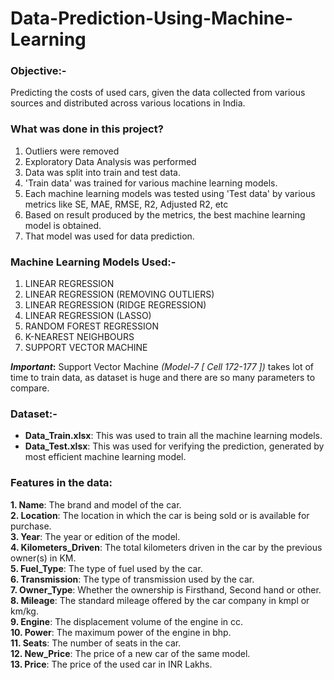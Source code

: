 # Data-Prediction-Using-Machine-Learning

### Objective:-
Predicting the costs of used cars, given the data collected from various sources and distributed across various locations in India.

### What was done in this project?
1. Outliers were removed
2. Exploratory Data Analysis was performed
3. Data was split into train and test data.
4. 'Train data' was trained for various machine learning models.
5. Each machine learning models was tested using 'Test data' by various metrics like SE, MAE, RMSE, R2, Adjusted R2, etc
6. Based on result produced by the metrics, the best machine learning model is obtained.
7. That model was used for data prediction.

### Machine Learning Models Used:-
1. LINEAR REGRESSION
2. LINEAR REGRESSION (REMOVING OUTLIERS)
3. LINEAR REGRESSION (RIDGE REGRESSION)
4. LINEAR REGRESSION (LASSO)
5. RANDOM FOREST REGRESSION
6. K-NEAREST NEIGHBOURS
7. SUPPORT VECTOR MACHINE

**_Important_:** Support Vector Machine *(Model-7 [ Cell 172-177 ])* takes lot of time to train data, as dataset is huge and there are so many parameters to compare.

### Dataset:-
- **Data_Train.xlsx**: This was used to train all the machine learning models.
- **Data_Test.xlsx**: This was used for verifying the prediction, generated by most efficient machine learning model.

### Features in the data:
**1. Name**: The brand and model of the car.  
**2. Location**: The location in which the car is being sold or is available for purchase.  
**3. Year**: The year or edition of the model.  
**4. Kilometers_Driven**: The total kilometers driven in the car by the previous owner(s) in KM.  
**5. Fuel_Type**: The type of fuel used by the car.  
**6. Transmission**: The type of transmission used by the car.  
**7. Owner_Type**: Whether the ownership is Firsthand, Second hand or other.  
**8. Mileage**: The standard mileage offered by the car company in kmpl or km/kg.  
**9. Engine**: The displacement volume of the engine in cc.  
**10. Power**: The maximum power of the engine in bhp.  
**11. Seats**: The number of seats in the car.  
**12. New_Price**: The price of a new car of the same model.  
**13. Price**: The price of the used car in INR Lakhs.
